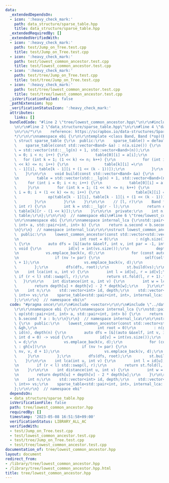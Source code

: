 ```yaml
---
data:
  _extendedDependsOn:
  - icon: ':heavy_check_mark:'
    path: data_structure/sparse_table.hpp
    title: data_structure/sparse_table.hpp
  _extendedRequiredBy: []
  _extendedVerifiedWith:
  - icon: ':heavy_check_mark:'
    path: test/Jump_on_Tree.test.cpp
    title: test/Jump_on_Tree.test.cpp
  - icon: ':heavy_check_mark:'
    path: test/lowest_common_ancestor.test.cpp
    title: test/lowest_common_ancestor.test.cpp
  - icon: ':heavy_check_mark:'
    path: test/tree/Jump_on_Tree.test.cpp
    title: test/tree/Jump_on_Tree.test.cpp
  - icon: ':heavy_check_mark:'
    path: test/tree/lowest_common_ancestor.test.cpp
    title: test/tree/lowest_common_ancestor.test.cpp
  _isVerificationFailed: false
  _pathExtension: hpp
  _verificationStatusIcon: ':heavy_check_mark:'
  attributes:
    links: []
  bundledCode: "#line 2 \"tree/lowest_common_ancestor.hpp\"\n\r\n#include <vector>\r\
    \n\r\n#line 2 \"data_structure/sparse_table.hpp\"\n\r\n#line 4 \"data_structure/sparse_table.hpp\"\
    \n\r\n/*\r\n    reference: https://scrapbox.io/data-structures/Sparse_Table\r\n\
    */\r\n\r\nnamespace ebi {\r\n\r\ntemplate <class Band, Band (*op)(Band, Band)>\
    \ struct sparse_table {\r\n  public:\r\n    sparse_table() = default;\r\n\r\n\
    \    sparse_table(const std::vector<Band> &a) : n(a.size()) {\r\n        table\
    \ = std::vector(std::__lg(n) + 1, std::vector<Band>(n));\r\n        for (int i\
    \ = 0; i < n; i++) {\r\n            table[0][i] = a[i];\r\n        }\r\n     \
    \   for (int k = 1; (1 << k) <= n; k++) {\r\n            for (int i = 0; i + (1\
    \ << k) <= n; i++) {\r\n                table[k][i] =\r\n                    op(table[k\
    \ - 1][i], table[k - 1][i + (1 << (k - 1))]);\r\n            }\r\n        }\r\n\
    \    }\r\n\r\n    void build(const std::vector<Band> &a) {\r\n        n = (int)a.size();\r\
    \n        table = std::vector(std::__lg(n) + 1, std::vector<Band>(n));\r\n   \
    \     for (int i = 0; i < n; i++) {\r\n            table[0][i] = a[i];\r\n   \
    \     }\r\n        for (int k = 1; (1 << k) <= n; k++) {\r\n            for (int\
    \ i = 0; i + (1 << k) <= n; i++) {\r\n                table[k][i] =\r\n      \
    \              op(table[k - 1][i], table[k - 1][i + (1 << (k - 1))]);\r\n    \
    \        }\r\n        }\r\n    }\r\n\r\n    // [l, r)\r\n    Band fold(int l,\
    \ int r) {\r\n        int k = std::__lg(r - l);\r\n        return op(table[k][l],\
    \ table[k][r - (1 << k)]);\r\n    }\r\n\r\n  private:\r\n    int n;\r\n    std::vector<std::vector<Band>>\
    \ table;\r\n};\r\n\r\n}  // namespace ebi\n#line 6 \"tree/lowest_common_ancestor.hpp\"\
    \n\r\nnamespace ebi {\r\n\r\nnamespace internal_lca {\r\nstd::pair<int, int> op(std::pair<int,\
    \ int> a, std::pair<int, int> b) {\r\n    return a.second < b.second ? a : b;\r\
    \n}\r\n}  // namespace internal_lca\r\n\r\nstruct lowest_common_ancestor {\r\n\
    \  public:\r\n    lowest_common_ancestor(const std::vector<std::vector<int>> &gh,\r\
    \n                           int root = 0)\r\n        : n(gh.size()), id(n), depth(n)\
    \ {\r\n        auto dfs = [&](auto &&self, int v, int par = -1, int d = 0) ->\
    \ void {\r\n            id[v] = int(vs.size());\r\n            depth[v] = d;\r\
    \n            vs.emplace_back(v, d);\r\n            for (const auto &nv : gh[v])\r\
    \n                if (nv != par) {\r\n                    self(self, nv, v, d\
    \ + 1);\r\n                    vs.emplace_back(v, d);\r\n                }\r\n\
    \        };\r\n        dfs(dfs, root);\r\n        st.build(vs);\r\n    }\r\n\r\
    \n    int lca(int u, int v) {\r\n        int l = id[u], r = id[v];\r\n       \
    \ if (r < l) std::swap(l, r);\r\n        return st.fold(l, r + 1).first;\r\n \
    \   }\r\n\r\n    int distance(int u, int v) {\r\n        int w = lca(u, v);\r\n\
    \        return depth[u] + depth[v] - 2 * depth[w];\r\n    }\r\n\r\n  private:\r\
    \n    int n;\r\n    std::vector<int> id, depth;\r\n    std::vector<std::pair<int,\
    \ int>> vs;\r\n    sparse_table<std::pair<int, int>, internal_lca::op> st;\r\n\
    };\r\n\r\n}  // namespace ebi\n"
  code: "#pragma once\r\n\r\n#include <vector>\r\n\r\n#include \"../data_structure/sparse_table.hpp\"\
    \r\n\r\nnamespace ebi {\r\n\r\nnamespace internal_lca {\r\nstd::pair<int, int>\
    \ op(std::pair<int, int> a, std::pair<int, int> b) {\r\n    return a.second <\
    \ b.second ? a : b;\r\n}\r\n}  // namespace internal_lca\r\n\r\nstruct lowest_common_ancestor\
    \ {\r\n  public:\r\n    lowest_common_ancestor(const std::vector<std::vector<int>>\
    \ &gh,\r\n                           int root = 0)\r\n        : n(gh.size()),\
    \ id(n), depth(n) {\r\n        auto dfs = [&](auto &&self, int v, int par = -1,\
    \ int d = 0) -> void {\r\n            id[v] = int(vs.size());\r\n            depth[v]\
    \ = d;\r\n            vs.emplace_back(v, d);\r\n            for (const auto &nv\
    \ : gh[v])\r\n                if (nv != par) {\r\n                    self(self,\
    \ nv, v, d + 1);\r\n                    vs.emplace_back(v, d);\r\n           \
    \     }\r\n        };\r\n        dfs(dfs, root);\r\n        st.build(vs);\r\n\
    \    }\r\n\r\n    int lca(int u, int v) {\r\n        int l = id[u], r = id[v];\r\
    \n        if (r < l) std::swap(l, r);\r\n        return st.fold(l, r + 1).first;\r\
    \n    }\r\n\r\n    int distance(int u, int v) {\r\n        int w = lca(u, v);\r\
    \n        return depth[u] + depth[v] - 2 * depth[w];\r\n    }\r\n\r\n  private:\r\
    \n    int n;\r\n    std::vector<int> id, depth;\r\n    std::vector<std::pair<int,\
    \ int>> vs;\r\n    sparse_table<std::pair<int, int>, internal_lca::op> st;\r\n\
    };\r\n\r\n}  // namespace ebi"
  dependsOn:
  - data_structure/sparse_table.hpp
  isVerificationFile: false
  path: tree/lowest_common_ancestor.hpp
  requiredBy: []
  timestamp: '2023-05-08 16:51:58+09:00'
  verificationStatus: LIBRARY_ALL_AC
  verifiedWith:
  - test/Jump_on_Tree.test.cpp
  - test/lowest_common_ancestor.test.cpp
  - test/tree/Jump_on_Tree.test.cpp
  - test/tree/lowest_common_ancestor.test.cpp
documentation_of: tree/lowest_common_ancestor.hpp
layout: document
redirect_from:
- /library/tree/lowest_common_ancestor.hpp
- /library/tree/lowest_common_ancestor.hpp.html
title: tree/lowest_common_ancestor.hpp
---
```

